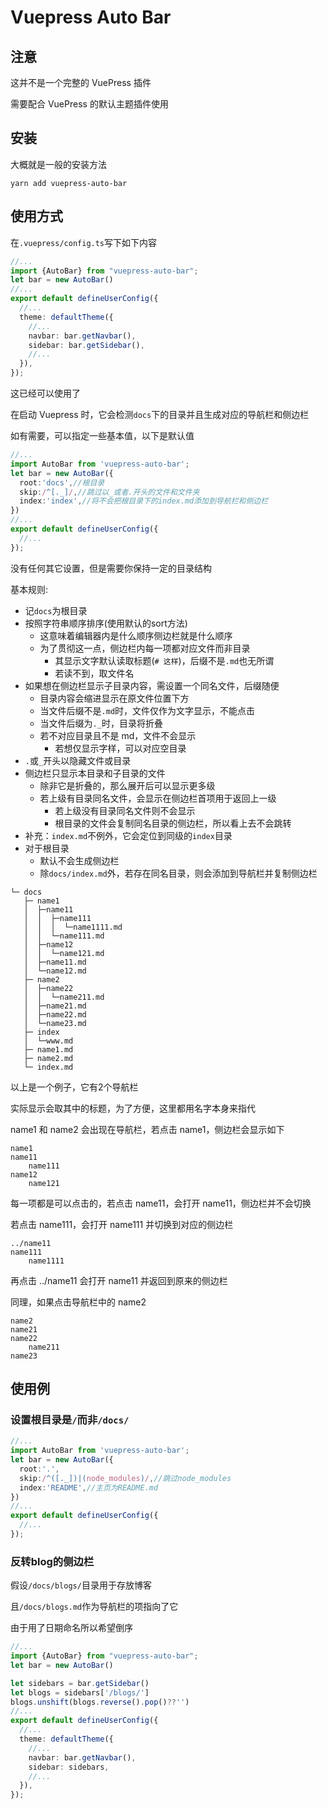 # Vuepress Auto Bar

## 注意

这并不是一个完整的 VuePress 插件

需要配合 VuePress 的默认主题插件使用

## 安装

大概就是一般的安装方法

```
yarn add vuepress-auto-bar
```

## 使用方式

在`.vuepress/config.ts`写下如下内容

```ts
//...
import {AutoBar} from "vuepress-auto-bar";
let bar = new AutoBar()
//...
export default defineUserConfig({
  //...
  theme: defaultTheme({
    //...
    navbar: bar.getNavbar(),
    sidebar: bar.getSidebar(),
    //...
  }),
});
```

这已经可以使用了

在启动 Vuepress 时，它会检测`docs`下的目录并且生成对应的导航栏和侧边栏

如有需要，可以指定一些基本值，以下是默认值

```ts
//...
import AutoBar from 'vuepress-auto-bar';
let bar = new AutoBar({
  root:'docs',//根目录
  skip:/^[._]/,//跳过以_或者.开头的文件和文件夹
  index:'index',//将不会把根目录下的index.md添加到导航栏和侧边栏
})
//...
export default defineUserConfig({
  //...
});
```

没有任何其它设置，但是需要你保持一定的目录结构

基本规则:

- 记`docs`为根目录
- 按照字符串顺序排序(使用默认的sort方法)
  - 这意味着编辑器内是什么顺序侧边栏就是什么顺序
  - 为了贯彻这一点，侧边栏内每一项都对应文件而非目录
    - 其显示文字默认读取标题(`# 这样`)，后缀不是`.md`也无所谓
    - 若读不到，取文件名
- 如果想在侧边栏显示子目录内容，需设置一个同名文件，后缀随便
  - 目录内容会缩进显示在原文件位置下方
  - 当文件后缀不是`.md`时，文件仅作为文字显示，不能点击
  - 当文件后缀为`._`时，目录将折叠
  - 若不对应目录且不是 md，文件不会显示
    - 若想仅显示字样，可以对应空目录
- `.`或`_`开头以隐藏文件或目录
- 侧边栏只显示本目录和子目录的文件
  - 除非它是折叠的，那么展开后可以显示更多级
  - 若上级有目录同名文件，会显示在侧边栏首项用于返回上一级
    - 若上级没有目录同名文件则不会显示
    - 根目录的文件会复制同名目录的侧边栏，所以看上去不会跳转
- 补充：`index.md`不例外，它会定位到同级的`index`目录
- 对于根目录
  - 默认不会生成侧边栏
  - 除`docs/index.md`外，若存在同名目录，则会添加到导航栏并复制侧边栏

```
└─ docs
   ├─ name1
   │  ├─name11
   │  │  ├─name111
   │  │  │  └─name1111.md
   │  │  └─name111.md
   │  ├─name12
   │  │  └─name121.md
   │  ├─name11.md
   │  └─name12.md
   ├─ name2
   │  ├─name22
   │  │  └─name211.md
   │  ├─name21.md
   │  ├─name22.md
   │  └─name23.md
   ├─ index
   │  └─www.md
   ├─ name1.md
   ├─ name2.md
   └─ index.md
```

以上是一个例子，它有2个导航栏

实际显示会取其中的标题，为了方便，这里都用名字本身来指代

name1 和 name2 会出现在导航栏，若点击 name1，侧边栏会显示如下

```
name1
name11
    name111
name12
    name121
```

每一项都是可以点击的，若点击 name11，会打开 name11，侧边栏并不会切换

若点击 name111，会打开 name111 并切换到对应的侧边栏

```
../name11
name111
    name1111
```

再点击 ../name11 会打开 name11 并返回到原来的侧边栏

同理，如果点击导航栏中的 name2

```
name2
name21
name22
    name211
name23
```

## 使用例

### 设置根目录是`/`而非`/docs/`

```ts
//...
import AutoBar from 'vuepress-auto-bar';
let bar = new AutoBar({
  root:'.',
  skip:/^([._])|(node_modules)/,//跳过node_modules
  index:'README',//主页为README.md
})
//...
export default defineUserConfig({
  //...
});
```

### 反转blog的侧边栏

假设`/docs/blogs/`目录用于存放博客

且`/docs/blogs.md`作为导航栏的项指向了它

由于用了日期命名所以希望倒序

```ts
//...
import {AutoBar} from "vuepress-auto-bar";
let bar = new AutoBar()

let sidebars = bar.getSidebar()
let blogs = sidebars['/blogs/']
blogs.unshift(blogs.reverse().pop()??'')
//...
export default defineUserConfig({
  //...
  theme: defaultTheme({
    //...
    navbar: bar.getNavbar(),
    sidebar: sidebars,
    //...
  }),
});
```